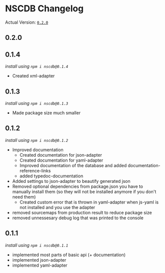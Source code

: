 # NSCDB Changelog

Actual Version: [`0.2.0`](#0.2.0)

## 0.2.0


## 0.1.4

_install using `npm i nscdb@0.1.4`_
* Created xml-adapter


## 0.1.3

_install using `npm i nscdb@0.1.3`_
* Made package size much smaller

## 0.1.2
_install using `npm i nscdb@0.1.2`_

* Improved documentation
  * Created documentation for json-adapter
  * Created documentation for yaml-adapter
  * Improved documentation of the database and added documentation-reference-links
  * added typedoc-documentation
* Added settings to json-adapter to beautify generated json
* Removed optional dependencies from package.json you have to manually install them 
  (so they will not be installed anymore if you don't need them)
  * Created custom error that is thrown in yaml-adapter when js-yaml is not 
    installed and you use the adapter
* removed sourcemaps from production result to reduce package size
* removed unnessesary debug log that was printed to the console


## 0.1.1
_install using `npm i nscdb@0.1.1`_

* implemented most parts of basic api (+ documentation)
* implemented json-adapter
* implemented yaml-adapter
